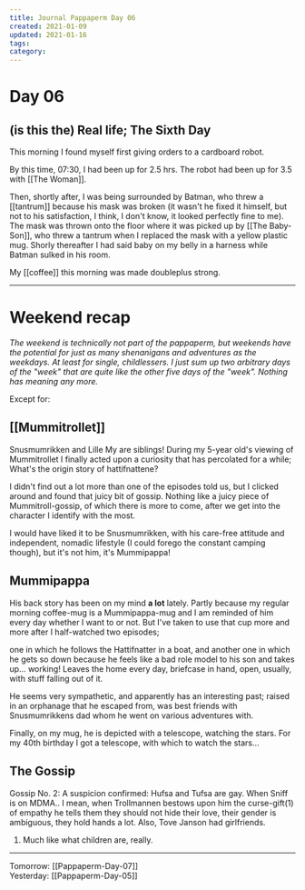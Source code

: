 ```yaml
---
title: Journal Pappaperm Day 06
created: 2021-01-09
updated: 2021-01-16
tags:
category:
---
```


# Day 06
## (is this the) Real life; The Sixth Day
This morning I found myself first giving orders to a cardboard robot.  

By this time, 07:30, I had been up for 2.5 hrs. The robot had been up for 3.5 with [[The Woman]]. 

Then, shortly after, I was being surrounded by Batman, who threw a [[tantrum]] because his mask was broken (it wasn't he fixed it himself, but not to his satisfaction, I think, I don't know, it looked perfectly fine to me). The mask was thrown onto the floor where it was picked up by [[The Baby-Son]], who threw a tantrum when I replaced the mask with a yellow plastic mug. Shorly thereafter I had said baby on my belly in a harness while Batman sulked in his room.

My [[coffee]] this morning was made doubleplus strong.

---

# Weekend recap
*The weekend is technically not part of the pappaperm, but weekends have the potential for just as many shenanigans and adventures as the weekdays. At least for single, childlessers. I just sum up two arbitrary days of the "week" that are quite like the other five days of the "week". Nothing has meaning any more.*

Except for:

## [[Mummitrollet]]
Snusmumrikken and Lille My are siblings! During my 5-year old's viewing of Mummitrollet I finally acted upon a curiosity that has percolated for a while; What's the origin story of hattifnattene?

I didn't find out a lot more than one of the episodes told us, but I clicked around and found that juicy bit of gossip. Nothing like a juicy piece of Mummitroll-gossip, of which there is more to come, after we get into the character I identify with the most.

I would have liked it to be Snusmumrikken, with his care-free attitude and independent, nomadic lifestyle (I could forego the constant camping though), but it's not him, it's Mummipappa!

## Mummipappa
His back story has been on my mind **a lot** lately. Partly because my regular morning coffee-mug is a Mummipappa-mug and I am reminded of him every day whether I want to or not. But I've taken to use that cup more and more after I half-watched two episodes; 

one in which he follows the Hattifnatter in a boat, and another one in which he gets so down because he feels like a bad role model to his son and takes up… working! Leaves the home every day, briefcase in hand, open, usually, with stuff falling out of it.

He seems very sympathetic, and apparently has an interesting past; raised in an orphanage that he escaped from, was best friends with Snusmumrikkens dad whom he went on various adventures with. 

Finally, on my mug, he is depicted with a telescope, watching the stars. For my 40th birthday I got a telescope, with which to watch the stars…

## The Gossip
Gossip No. 2: A suspicion confirmed: Hufsa and Tufsa are gay. When Sniff is on MDMA.. I mean, when Trollmannen bestows upon him the curse-gift(1) of empathy he tells them they should not hide their love, their gender is ambiguous, they hold hands a lot. Also, Tove Janson had girlfriends.

1) Much like what children are, really.

---
 
 Tomorrow: [[Pappaperm-Day-07]]  
 Yesterday: [[Pappaperm-Day-05]]  